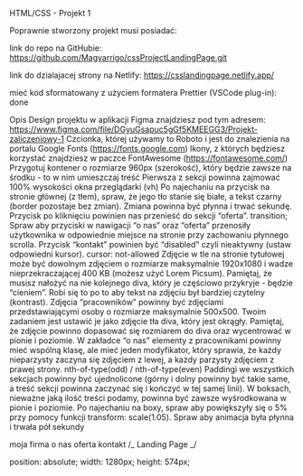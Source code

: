 HTML/CSS - Projekt 1

Poprawnie stworzony projekt musi posiadać:

link do repo na GitHubie:
https://github.com/Magyarrigo/cssProjectLandingPage.git

link do dzialajacej strony na Netlify:
https://csslandingpage.netlify.app/

mieć kod sformatowany z użyciem formatera Prettier (VSCode plug-in): done

Opis
Design projektu w aplikacji Figma znajdziesz pod tym adresem: https://www.figma.com/file/DGyuGsapuc5gGf5KMEEGG3/Projekt-zaliczeniowy-1
Czcionka, której używamy to Roboto i jest do znalezienia na portalu Google Fonts (https://fonts.google.com)
Ikony, z których będziesz korzystać znajdziesz w paczce FontAwesome (https://fontawesome.com/)
Przygotuj kontener o rozmiarze 960px (szerokość), który będzie zawsze na środku - to w nim umieszczaj treść
Pierwsza z sekcji powinna zajmować 100% wysokości okna przeglądarki (vh)
Po najechaniu na przycisk na stronie głównej (z tłem), spraw, że jego tło stanie się białe, a tekst czarny (border pozostaje bez zmian). Zmiana powinna być płynna i trwać sekundę. Przycisk po kliknięciu powinien nas przenieść do sekcji “oferta”. transition;
Spraw aby przyciski w nawigacji “o nas” oraz “oferta” przenosiły użytkownika w odpowiednie miejsce na stronie przy zachowaniu płynnego scrolla. Przycisk “kontakt” powinien być “disabled” czyli nieaktywny (ustaw odpowiedni kursor). cursor: not-allowed
Zdjęcie w tle na stronie tytułowej może być dowolnym zdjęciem o rozmiarze maksymalnie 1920x1080 i wadze nieprzekraczającej 400 KB (możesz użyć Lorem Picsum). Pamiętaj, że musisz nałożyć na nie kolejnego diva, który je częściowo przykryje - będzie “cieniem”. Robi się to po to aby tekst na zdjęciu był bardziej czytelny (kontrast).
Zdjęcia “pracowników” powinny być zdjęciami przedstawiającymi osoby o rozmiarze maksymalnie 500x500. Twoim zadaniem jest ustawić je jako zdjęcie tła diva, który jest okrągły. Pamiętaj, że zdjęcie powinno dopasować się rozmiarem do diva oraz wycentrować w pionie i poziomie.
W zakładce “o nas” elementy z pracownikami powinny mieć wspólną klasę, ale mieć jeden modyfikator, który sprawia, że każdy nieparzysty zaczyna się zdjęciem z lewej, a każdy parzysty zdjęciem z prawej strony. nth-of-type(odd) / nth-of-type(even)
Paddingi we wszystkich sekcjach powinny być ujednolicone (górny i dolny powinny być takie same, a treść sekcji powinna zaczynać się i kończyć w tej samej linii).
W boksach, nieważne jaką ilość treści podamy, powinna być zawsze wyśrodkowana w pionie i poziomie.
Po najechaniu na boxy, spraw aby powiększyły się o 5% przy pomocy funkcji transform: scale(1.05). Spraw aby animacja była płynna i trwała pół sekundy

moja firma
o nas
oferta
kontakt
/_ Landing Page _/

position: absolute;
width: 1280px;
height: 574px;
